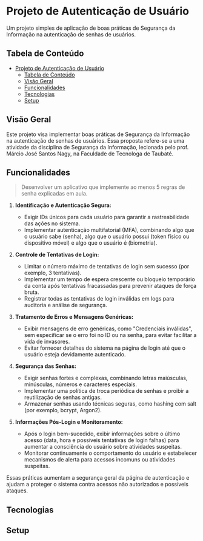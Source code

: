 # Projeto de Autenticação de Usuário

Um projeto simples de aplicação de boas práticas de Segurança da Informação na autenticação de senhas de usuários.

## Tabela de Conteúdo
- [Projeto de Autenticação de Usuário](#projeto-de-autenticação-de-usuário)
  - [Tabela de Conteúdo](#tabela-de-conteúdo)
  - [Visão Geral](#visão-geral)
  - [Funcionalidades](#funcionalidades)
  - [Tecnologias](#tecnologias)
  - [Setup](#setup)

## Visão Geral

Este projeto visa implementar boas práticas de Segurança da Informação na autenticação de senhas de usuários. Essa proposta refere-se a uma atividade da disciplina de Segurança da Informação, lecionada pelo prof. Márcio José Santos Nagy, na Faculdade de Tecnologa de Taubaté.

## Funcionalidades 

> Desenvolver um aplicativo que implemente ao menos 5 regras de senha explicadas em aula.


1. **Identificação e Autenticação Segura:**
   - Exigir IDs únicos para cada usuário para garantir a rastreabilidade das ações no sistema.
   - Implementar autenticação multifatorial (MFA), combinando algo que o usuário sabe (senha), algo que o usuário possui (token físico ou dispositivo móvel) e algo que o usuário é (biometria).

2. **Controle de Tentativas de Login:**
   - Limitar o número máximo de tentativas de login sem sucesso (por exemplo, 3 tentativas).
   - Implementar um tempo de espera crescente ou bloqueio temporário da conta após tentativas fracassadas para prevenir ataques de força bruta.
   - Registrar todas as tentativas de login inválidas em logs para auditoria e análise de segurança.

3. **Tratamento de Erros e Mensagens Genéricas:**
   - Exibir mensagens de erro genéricas, como "Credenciais inválidas", sem especificar se o erro foi no ID ou na senha, para evitar facilitar a vida de invasores.
   - Evitar fornecer detalhes do sistema na página de login até que o usuário esteja devidamente autenticado.

4. **Segurança das Senhas:**
   - Exigir senhas fortes e complexas, combinando letras maiúsculas, minúsculas, números e caracteres especiais.
   - Implementar uma política de troca periódica de senhas e proibir a reutilização de senhas antigas.
   - Armazenar senhas usando técnicas seguras, como hashing com salt (por exemplo, bcrypt, Argon2).

5. **Informações Pós-Login e Monitoramento:**
   - Após o login bem-sucedido, exibir informações sobre o último acesso (data, hora e possíveis tentativas de login falhas) para aumentar a consciência do usuário sobre atividades suspeitas.
   - Monitorar continuamente o comportamento do usuário e estabelecer mecanismos de alerta para acessos incomuns ou atividades suspeitas.

Essas práticas aumentam a segurança geral da página de autenticação e ajudam a proteger o sistema contra acessos não autorizados e possíveis ataques.
## Tecnologias

## Setup